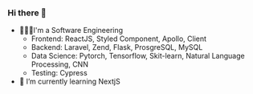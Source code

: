 ### Hi there 👋

- 🧑🏼‍💻I'm a Software Engineering
  - Frontend: ReactJS, Styled Component, Apollo, Client
  - Backend: Laravel, Zend, Flask, ProsgreSQL, MySQL
  - Data Science: Pytorch, Tensorflow, Skit-learn, Natural Language Processing, CNN
  - Testing: Cypress
- 🌱 I’m currently learning NextjS
<!--
**wildannajahw/wildannajahw** is a ✨ _special_ ✨ repository because its `README.md` (this file) appears on your GitHub profile.

Here are some ideas to get you started:

- 🔭 I’m currently working on ...
- 🌱 I’m currently learning ...
- 👯 I’m looking to collaborate on ...
- 🤔 I’m looking for help with ...
- 💬 Ask me about ...
- 📫 How to reach me: ...
- 😄 Pronouns: ...
- ⚡ Fun fact: ...
-->
